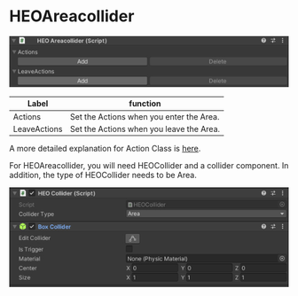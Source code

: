 
# HEOAreacollider
![HEOAreacollider](img/HEOAreaCollider.jpg)

|  Label |  function  |
| ----   | ---- |
| Actions | Set the Actions when you enter the Area. |
| LeaveActions | Set the Actions when you leave the Area. |

A more detailed explanation for Action Class is [here](ActionsOverview.md).

For HEOAreacollider, you will need HEOCollider and a collider component.
In addition, the type of HEOCollider needs to be Area.

![HEOCollider](img/HEOCollider.jpg)